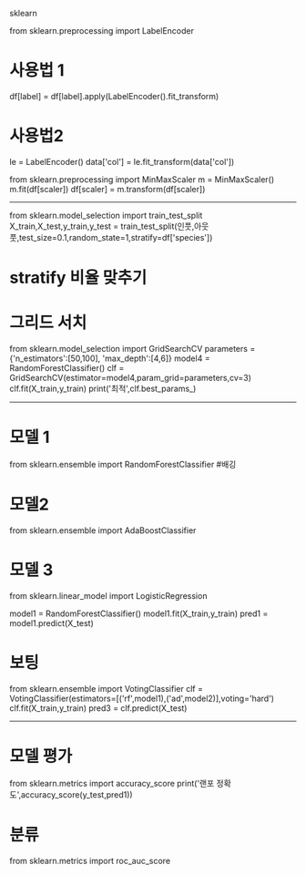 sklearn

from sklearn.preprocessing import LabelEncoder
# 사용법 1
df[label] = df[label].apply(LabelEncoder().fit_transform)
# 사용법2
le = LabelEncoder()
data['col'] = le.fit_transform(data['col'])

from sklearn.preprocessing import MinMaxScaler
m = MinMaxScaler()
m.fit(df[scaler])
df[scaler] = m.transform(df[scaler])

---------------------------------------------
from sklearn.model_selection import train_test_split
X_train,X_test,y_train,y_test = train_test_split(인풋,아웃풋,test_size=0.1,random_state=1,stratify=df['species'])
# stratify 비율 맞추기

# 그리드 서치
from sklearn.model_selection import GridSearchCV
parameters = {'n_estimators':[50,100],
              'max_depth':[4,6]}
model4 = RandomForestClassifier()
clf = GridSearchCV(estimator=model4,param_grid=parameters,cv=3)
clf.fit(X_train,y_train)
print('최적',clf.best_params_)

----------------------------------------------
# 모델 1
from sklearn.ensemble import RandomForestClassifier #배깅
# 모델2
from sklearn.ensemble import AdaBoostClassifier
# 모델 3
from sklearn.linear_model import LogisticRegression

model1 = RandomForestClassifier()
model1.fit(X_train,y_train)
pred1 = model1.predict(X_test)


# 보팅
from sklearn.ensemble import VotingClassifier
clf = VotingClassifier(estimators=[('rf',model1),('ad',model2)],voting='hard')
clf.fit(X_train,y_train)
pred3 = clf.predict(X_test)

------------------------------------------------
# 모델 평가
from sklearn.metrics import accuracy_score
print('랜포 정확도',accuracy_score(y_test,pred1))

# 분류
from sklearn.metrics import roc_auc_score